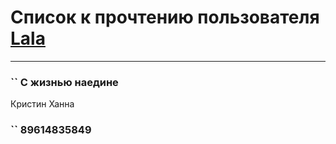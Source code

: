# Список к прочтению пользователя [Lala](http://vk.com/id76187635)
---

### `` С жизнью наедине
Кристин Ханна

### `` 89614835849


